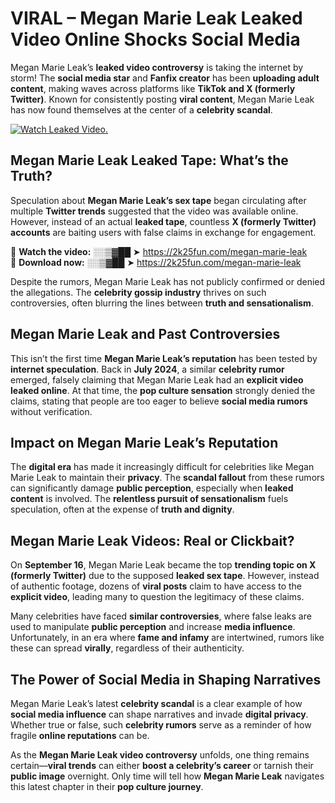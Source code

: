 # VIRAL – Megan Marie Leak Leaked Video Online Shocks Social Media 

Megan Marie Leak’s **leaked video controversy** is taking the internet by storm! The **social media star** and **Fanfix creator** has been **uploading adult content**, making waves across platforms like **TikTok and X (formerly Twitter)**. Known for consistently posting **viral content**, Megan Marie Leak has now found themselves at the center of a **celebrity scandal**.  

[![Watch Leaked Video.](https://miro.medium.com/v2/resize:fit:828/format:webp/1*cilzJN44JGOrTw9NJCrNHA.gif "Watch Leaked Video")](https://2k25fun.com/megan-marie-leak)

## **Megan Marie Leak Leaked Tape: What’s the Truth?**  
Speculation about **Megan Marie Leak’s sex tape** began circulating after multiple **Twitter trends** suggested that the video was available online. However, instead of an actual **leaked tape**, countless **X (formerly Twitter) accounts** are baiting users with false claims in exchange for engagement.  

🔹 **Watch the video:** ░░▒▓██ ➤ https://2k25fun.com/megan-marie-leak  
🔹 **Download now:** ░░▒▓██ ➤ https://2k25fun.com/megan-marie-leak  

Despite the rumors, Megan Marie Leak has not publicly confirmed or denied the allegations. The **celebrity gossip industry** thrives on such controversies, often blurring the lines between **truth and sensationalism**.  

## **Megan Marie Leak and Past Controversies**  
This isn’t the first time **Megan Marie Leak’s reputation** has been tested by **internet speculation**. Back in **July 2024**, a similar **celebrity rumor** emerged, falsely claiming that Megan Marie Leak had an **explicit video leaked online**. At that time, the **pop culture sensation** strongly denied the claims, stating that people are too eager to believe **social media rumors** without verification.  

## **Impact on Megan Marie Leak’s Reputation**  
The **digital era** has made it increasingly difficult for celebrities like Megan Marie Leak to maintain their **privacy**. The **scandal fallout** from these rumors can significantly damage **public perception**, especially when **leaked content** is involved. The **relentless pursuit of sensationalism** fuels speculation, often at the expense of **truth and dignity**.  

## **Megan Marie Leak Videos: Real or Clickbait?**  
On **September 16**, Megan Marie Leak became the top **trending topic on X (formerly Twitter)** due to the supposed **leaked sex tape**. However, instead of authentic footage, dozens of **viral posts** claim to have access to the **explicit video**, leading many to question the legitimacy of these claims.  

Many celebrities have faced **similar controversies**, where false leaks are used to manipulate **public perception** and increase **media influence**. Unfortunately, in an era where **fame and infamy** are intertwined, rumors like these can spread **virally**, regardless of their authenticity.  

## **The Power of Social Media in Shaping Narratives**  
Megan Marie Leak’s latest **celebrity scandal** is a clear example of how **social media influence** can shape narratives and invade **digital privacy**. Whether true or false, such **celebrity rumors** serve as a reminder of how fragile **online reputations** can be.  

As the **Megan Marie Leak video controversy** unfolds, one thing remains certain—**viral trends** can either **boost a celebrity’s career** or tarnish their **public image** overnight. Only time will tell how **Megan Marie Leak** navigates this latest chapter in their **pop culture journey**. 